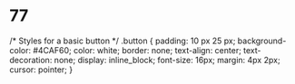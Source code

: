 # 77
/* Styles for a basic button */
.button {
  padding: 10 px 25 px;
  background-color: #4CAF60;
  color: white;
  border: none;
  text-align: center;
  text-decoration: none;
  display: inline_block;
  font-size: 16px;
  margin: 4px 2px;
  cursor: pointer;
}
